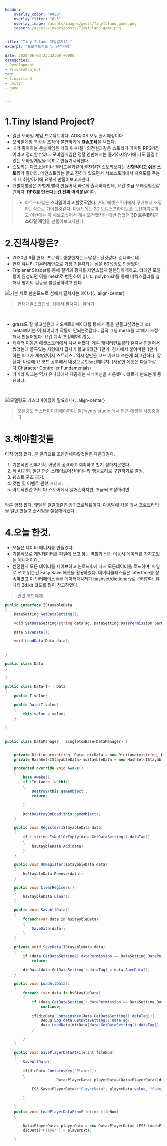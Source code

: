 ```yaml
---
header:
    overlay_color: "#000"
    overlay_filter: "0.5"
    overlay_image: /assets/images/posts/TinyIsland_game.png
    teaser: /assets/images/posts/TinyIsland_game.png
    

title: "Tiny Island 개발일지(1)"
excerpt: "프로젝트정보 및 진척사항"

date: 2020-06-03 23:32:00 +0900
categories: 
- Development
- PrivateProject
tag: 
- tinyisland
- unity
- game


---
```



# 1.Tiny Island Project?




-  일단 모바일 게임 프로젝트이다. AOS/iOS 모두 출시예정이다
-  모바일게임 특성상 조작이 불편하기에 **한손조작**을 택했다.
-  내가 좋아하는 콘솔게임은 거의 위쳐/젤다의전설과같은 스토리가 가미된 RPG게임이라고 정리할수있다. 모바일게임은 정말 왠만해서는 즐겨하지않기에 나도 즐길수있는 모바일게임을 목표로 만들기시작한다. 
-  스토리는 다크소울이나 블러드본과같이 불친절한 스토리보다는 **선형적이고 쉬운 스토리**가 좋더라. 메인스토리는 굵고 진하게 있으면서 서브스토리에서 자유도를 주는게 내 취향이기에 요렇게 만들어보고자한다. 
-  개발지향성은 가볍게 빨리 만들어서 빠르게 출시하자인데, 요건 조금 오래걸릴것같긴하다. **RPG를 만든다는건 진짜 어려운일**이다. 
> -  아트스타일은 **스타일이라고 할것도없다.** 거의 에셋스토어에서 구매해서 조정하는식으로 가야할것같다. 다음번에는 2D 도트스프라이트를 도전하기로하고 이번에는 꼭 해보고싶어서 계속 도전했지만 매번 접었던 **3D 로우폴리곤 스타일 게임**을 만들어보고자한다. 

# 2.진척사항은?
- 2020년 6월 현재, 프로젝트생성한지는 두달정도된것같다. 겁나빠르네
- 현재 유니티 기본터레인으로 가장 기본이되는 섬을 60%정도 만들었다. 
- Triplanar Shader를 통해 절벽과 평지를 자연스럽게 블렌딩하게하고, 터레인 모델링이 완성되면 이를 mesh로 변환하여 유니티 polybrush를 통해 버텍스컬러를 칠해서 평지의 길등을 블렌딩하려고 한다.


![기본 세로 한손모드로 섬에서 펼쳐지는 이야기](/assets/images/posts/tiny01.png){: .align-center}

> 현재개발스크린샷. 섬에서 펼쳐지는 이야기. 

<br>

- grass도 잘 넣고싶은데 지오메트리쉐이더를 통해서 풀을 만들고싶었는데 ios metal에서는 이 쉐이더가 작동이 안되는것같다.. 결국 그냥 mesh를 c#에서 조정해서 만들어봤다. 요건 계속 조정해봐야할듯. 
-  캐릭터 이동은 에셋스토어에서 사서 써봤다. 게속 캐릭터컨트롤러 혼자서 만들어서 썼었는데 굴곡있는 지형에서 갑자기 뚫고내려간다던가, 경사에서 붙어버린다던가 하는 버그가 계속있어서 스트레스.. 역시 잘만든 코드 가져다 쓰는게 최고긴하다. 잘된다. 나중에 요 코드 공부해서 내것으로 만들긴해야지. (사용한 에셋은 다음과같다:[Character Controller Fundamentals](https://assetstore.unity.com/packages/tools/physics/character-movement-fundamentals-144966))
-  카메라 워크는 역시 유니티에서 제공하는 시네머신을 사용했다. 빠르게 만드는게 중요하다.
<br>

![모델링도 커스터마이징이 필요하다](/assets/images/posts/tiny02.png){: .align-center}

>모델링도 커스터마이징해야한다. 일단synty studio 에서 받은 에셋을 사용중이다


# 3.해야할것들
아직 엄청 많다. 큰 골격으로 조만간해야할것들은 다음과같다. 


1.  기본적인 전투기획. 어떻게 공격하고 회피하고 할지 정하지못했다.
2. 적 AI구현. 일단 단순 스테이트머신이아니라 행동트리로 구현하기로 결정.
3. 퀘스트 구조 짜기.
4. 컷씬 및 이벤트 관련 매니저.
5. 아트적인건 거의 다 스토어에서 살거긴하지만, 조금씩 조정하려면..

---
암튼 엄청 많다. 몇달은 걸릴것같은 장기프로젝트이다.
다음달에 각을 봐서 프로토타입을 일단 만들고 출시일을 설정해야겠다.

# 4.오늘 한것.
- 오늘은 데이터 매니저를 만들었다. 
- 기본적으로 게임데이터를 파일에 쓰고 읽는 역할과 씬간 이동시 데이터를 가지고있는 매니저이다. 
- 씬전환시 모든 데이터를 세이브하고 씬로드후에 다시 모든데이터를 로드하며, 파일로 쓰고 읽는건 Easy Save 에셋을 활용하였다. 데이터클래스들은 interface를 상속하였고 이 인터페이스들을  데이터매니저가 hashset/dictionary로 관리한다. 유니티 2d kit 코드를 많이 참고하였다. 

>관련 코드예제.

```c#
public interface IStayableData
{
    DataSetting GetDataSetting();

    void SetDataSetting(string dataTag, DataSetting.DataPermission permissionType);

    Data SaveData();

    void LoadData(Data data);

  
}

public class Data 
{
    
}

public class Data<T> : Data
{
    public T value;

    public Data(T value)
    {
        this.value = value;
    }
        
}


public class DataManager : SingletonBase<DataManager> {


    private Dictionary<string, Data> dicData = new Dictionary<string, Data>();
    private HashSet<IStayableData> hsStaybleData = new HashSet<IStayableData>();

    protected override void Awake()
    {
        base.Awake();
        if (Instance != this)
        {
            Destroy(this.gameObject);
            return;

        }

        DontDestroyOnLoad(this.gameObject);
    }

    public void Register(IStayableData data)
    {
        if (!string.IsNullOrEmpty(data.GetDataSetting().dataTag))
        {
            hsStaybleData.Add(data);
        }
    }

    public void UnRegister(IStayableData data)
    {
        hsStaybleData.Remove(data);
    }

    public void ClearRegisers()
    {
        hsStaybleData.Clear();
    }

    public void SaveAllData()
    {
        foreach(var data in hsStaybleData)
        {
            SaveData(data);
        }
    }

    private void SaveData(IStayableData data)
    {
        if (data.GetDataSetting().dataPermission == DataSetting.DataPermission.ReadOnly)
            return;

        dicData[data.GetDataSetting().dataTag] = data.SaveData();
    }

    public void LoadAllData()
    {
        foreach (var data in hsStaybleData)
        {
            if (data.GetDataSetting().dataPermission == DataSetting.DataPermission.WriteOnly)
                continue;
            
            if(dicData.ContainsKey(data.GetDataSetting().dataTag)){
                Debug.Log(data.GetDataSetting().dataTag);
                data.LoadData(dicData[data.GetDataSetting().dataTag]);
            }
           
        }
    }

    public void SavePlayerDataAtFile(int fileNum)
    {
        SaveAllData();

        if(dicData.ContainsKey("Player"))
        {
                       Data<PlayerData> playerData=(Data<PlayerData>)dicData["Player"];

            ES3.Save<PlayerData>("PlayerData", playerData.value, "Save/testPlayer.txt");

        }

    }
    public void LoadPlayerDataFromFile(int fileNum)
    {
        
        Data<PlayerData> playerData = new Data<PlayerData> (ES3.Load<PlayerData>("PlayerData", "Save/testPlayer.txt"));
        dicData["Player"] = playerData;

    }

```



 